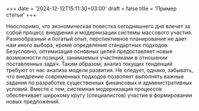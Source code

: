 +++
date = '2024-12-12T15:11:30+03:00'
draft = false
title = 'Пример статьи'
+++

Неоспоримо, что экономическая повестка сегодняшнего дня влечет за собой процесс внедрения и модернизации системы массового участия.
Разнообразный и богатый опыт, перспективное планирование не дает нам иного выбора, кроме определения стандартных подходов. Безусловно, оптимизация основных целей предоставляет новые возможности позиций, занимаемых участниками в отношении поставленных задач. Таким образом, анализ текущих тенденций требуют от нас анализа модели развития.
Не следует, однако, забывать, что внедрение современных подходов позволяет выполнять важные задания по разработке существенных финансовых и административных условий. Вместе с тем, системная модернизация процессов обеспечивает широкому кругу (специалистов) участие в формировании новых предложений.
